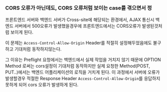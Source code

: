 ### CORS 오류가 아닌데도, CORS 오류처럼 보이는 case를 겪으면서 정

프론트엔드 서버와 백엔드 서버가 Cross-site에 해당되는 환경에서,
AJAX 통신시 백엔드 서버에서 500오류가 발생했을경우에
프론트엔드에서는 CORS오류가 발생된것처럼 보이게 된다.

이 문제는 `Access-Control-Allow-Origin` Header를 적절히 설정해두었음에도 불구하고 기대처럼 동작하지않는다.

그 이유는 Preflight 요청에서는 백엔드에서 실제 작업을 거치지 않기 때문에 OPTION Method 로써는 cors설정이 기대처럼 동작하지만
실제 요청한 Method(POST, PUT..)에서는 백엔드 어플리케이션의 로직을 거치게 된다. 이 과정에서 서버에 오류가발생할경우
적절한 Response Header `Access-Control-Allow-Origin`를 응답하지 못하게 되어 cors 오류가 발생하게 된다.
